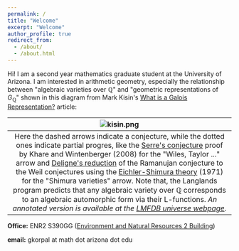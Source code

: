 ```yaml
---
permalink: /
title: "Welcome"
excerpt: "Welcome"
author_profile: true
redirect_from: 
  - /about/
  - /about.html
---
```


Hi! I am a second year mathematics graduate student at the University of Arizona. I am interested in arithmetic geometry, especially the relationship between "algebraic varieties over $\mathbb{Q}$" and "geometric representations of $G_{\mathbb{Q}}$" shown in this diagram from Mark Kisin's [What is a Galois Representation?](https://www.ams.org/notices/200706/tx070600718p.pdf) article: 

| ![kisin.png](https://gkorpal.github.io/images/kisin.png) | 
|:--:| 
| Here the dashed arrows indicate a conjecture, while the dotted ones indicate partial progres, like the [Serre's conjecture](https://www.math.arizona.edu/~cais/Papers/Expos/Serre05.pdf) proof by Khare and Wintenberger (2008) for the "Wiles, Taylor ..." arrow and [Deligne's reduction](https://mathoverflow.net/a/20259/) of the Ramanujan conjecture to the Weil conjectures using the [Eichler-Shimura theory](https://mathoverflow.net/a/20950/) (1971) for the "Shimura varieties" arrow. Note that, the Langlands program predicts that any algebraic variety over $\mathbb{Q}$ corresponds to an algebraic automorphic form via their L-functions. *An annotated version is available at the [LMFDB universe webpage](https://www.lmfdb.org/universe).*|

**Office:** ENR2 S390GG ([Environment and Natural Resources 2 Building](https://enr2tour.arizona.edu/))

<!--- **Office Hours:**  On Sundays from 2:00 pm to 3:00 pm, on Tuesdays and Thursdays from 4:00 pm to 5:00 pm --->

**email:** gkorpal at math dot arizona dot edu
